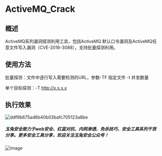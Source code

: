 # ActiveMQ_Crack
## 概述
ActiveMQ系列漏洞探测利用工具，包括ActiveMQ 默认口令漏洞及ActiveMQ任意文件写入漏洞（CVE-2016-3088），支持批量探测利用。
## 使用方法
批量探测：文件中逐行写入需要检测的URL，参数-TF 指定文件 -t 并发数量

单个目标探测：-T http://x.x.x.x
## 执行效果
![ddf9b675ad6b40b03bafc705123a6be](https://user-images.githubusercontent.com/41934714/161375600-c2680025-3138-4f22-b49f-1fd134d97f7b.png)
##### 玉兔安全致力于web安全、红蓝对抗、内网渗透、免杀技巧、安全工具系列干货分享。更多安全工具分享，欢迎关注玉兔安全公众号！
![image](https://user-images.githubusercontent.com/41934714/157003667-2745fd4b-950f-4b1f-8c9f-28b30e46c9b3.png)
